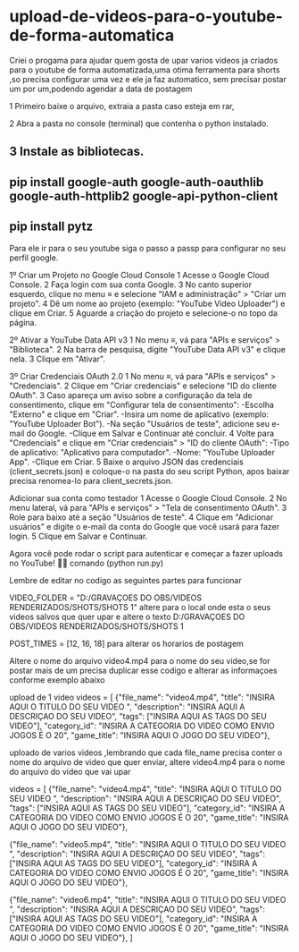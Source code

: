 # upload-de-videos-para-o-youtube-de-forma-automatica
Criei o progama para ajudar quem gosta de upar varios videos ja criados para o youtube de forma automatizada,uma otima ferramenta para shorts ,so precisa configurar uma vez e ele ja faz automatico, sem precisar postar um por um,podendo agendar a data de postagem

1 Primeiro baixe o arquivo, extraia a pasta caso esteja em rar,

2 Abra a pasta no console (terminal) que contenha o python instalado.

3 Instale as bibliotecas.
------------------------------------------------------------------------------------------
pip install google-auth google-auth-oauthlib google-auth-httplib2 google-api-python-client
------------------------------------------------------------------------------------------
 pip install pytz
------------------------------------------------------------------------------------------
Para ele ir para o seu youtube siga o passo a passp para configurar no seu perfil google.

1º Criar um Projeto no Google Cloud Console
1 Acesse o Google Cloud Console.
2 Faça login com sua conta Google.
3 No canto superior esquerdo, clique no menu ≡ e selecione "IAM e administração" > "Criar um projeto".
4 Dê um nome ao projeto (exemplo: "YouTube Video Uploader") e clique em Criar.
5 Aguarde a criação do projeto e selecione-o no topo da página.

2º Ativar a YouTube Data API v3
1 No menu ≡, vá para "APIs e serviços" > "Biblioteca".
2 Na barra de pesquisa, digite "YouTube Data API v3" e clique nela.
3 Clique em "Ativar".

3º Criar Credenciais OAuth 2.0
1 No menu ≡, vá para "APIs e serviços" > "Credenciais".
2 Clique em "Criar credenciais" e selecione "ID do cliente OAuth".
3 Caso apareça um aviso sobre a configuração da tela de consentimento, clique em "Configurar tela de consentimento":
-Escolha "Externo" e clique em "Criar".
-Insira um nome de aplicativo (exemplo: "YouTube Uploader Bot").
-Na seção "Usuários de teste", adicione seu e-mail do Google.
-Clique em Salvar e Continuar até concluir.
4 Volte para "Credenciais" e clique em "Criar credenciais" > "ID do cliente OAuth":
-Tipo de aplicativo: "Aplicativo para computador".
-Nome: "YouTube Uploader App".
-Clique em Criar.
5 Baixe o arquivo JSON das credenciais (client_secrets.json) e coloque-o na pasta do seu script Python, apos baixar precisa renomea-lo para client_secrets.json.


Adicionar sua conta como testador
1 Acesse o Google Cloud Console.
2 No menu lateral, vá para "APIs e serviços" > "Tela de consentimento OAuth".
3 Role para baixo até a seção "Usuários de teste".
4 Clique em "Adicionar usuários" e digite o e-mail da conta do Google que você usará para fazer login.
5 Clique em Salvar e Continuar.

Agora você pode rodar o script para autenticar e começar a fazer uploads no YouTube! 🎥🚀 comando (python run.py)

Lembre de editar no codigo as seguintes partes para funcionar

VIDEO_FOLDER = "D:/GRAVAÇOES DO OBS/VIDEOS RENDERIZADOS/SHOTS/SHOTS 1" altere para o local onde esta o seus videos salvos que quer upar e altere o texto D:/GRAVAÇOES DO OBS/VIDEOS RENDERIZADOS/SHOTS/SHOTS 1

POST_TIMES = [12, 16, 18] para alterar os horarios de postagem 

Altere o nome do arquivo video4.mp4 para o nome do seu video,se for postar mais de um precisa duplicar esse codigo e alterar as informaçoes conforme exemplo abaixo

upload de 1 video 
videos = [
    {"file_name": "video4.mp4", "title": "INSIRA AQUI O TITULO DO SEU VIDEO ", "description": "INSIRA AQUI A DESCRIÇAO DO SEU VIDEO", "tags": ["INSIRA AQUI AS TAGS DO SEU VIDEO"], "category_id": "INSIRA A CATEGORIA DO VIDEO COMO ENVIO JOGOS É O 20", "game_title": "INSIRA AQUI O JOGO DO SEU VIDEO"},
    

uploado de varios videos ,lembrando que cada file_name precisa conter o nome do arquivo de video que quer enviar, altere video4.mp4 para o nome do arquivo do video que vai upar

 videos = [
     {"file_name": "video4.mp4", "title": "INSIRA AQUI O TITULO DO SEU VIDEO ", "description": "INSIRA AQUI A DESCRIÇAO DO SEU VIDEO", "tags": ["INSIRA AQUI AS TAGS DO SEU VIDEO"], "category_id": "INSIRA A CATEGORIA DO VIDEO COMO ENVIO JOGOS É O 20", "game_title": "INSIRA AQUI O JOGO DO SEU VIDEO"},

  {"file_name": "video5.mp4", "title": "INSIRA AQUI O TITULO DO SEU VIDEO ", "description": "INSIRA AQUI A DESCRIÇAO DO SEU VIDEO", "tags": ["INSIRA AQUI AS TAGS DO SEU VIDEO"], "category_id": "INSIRA A CATEGORIA DO VIDEO COMO ENVIO JOGOS É O 20", "game_title": "INSIRA AQUI O JOGO DO SEU VIDEO"},
  
   {"file_name": "video6.mp4", "title": "INSIRA AQUI O TITULO DO SEU VIDEO ", "description": "INSIRA AQUI A DESCRIÇAO DO SEU VIDEO", "tags": ["INSIRA AQUI AS TAGS DO SEU VIDEO"], "category_id": "INSIRA A CATEGORIA DO VIDEO COMO ENVIO JOGOS É O 20", "game_title": "INSIRA AQUI O JOGO DO SEU VIDEO"},
]
 
